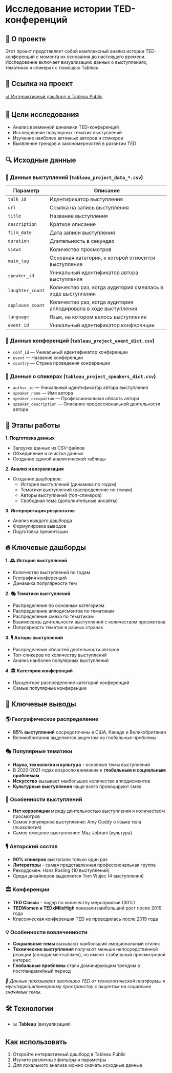 # Исследование истории TED-конференций
## 📌 О проекте
Этот проект представляет собой комплексный анализ истории TED-конференций с момента их основания до настоящего времени. Исследование включает визуализацию данных о выступлениях, тематиках и спикерах с помощью Tableau.
## 🔗 Ссылка на проект
[📊 Интерактивный дашборд в Tableau Public](https://public.tableau.com/views/TED-_17144078673380/Story1?:language=en-US&:sid=&:redirect=auth&:display_count=n&:origin=viz_share_link)
## 🎯 Цели исследования
* Анализ временной динамики TED-конференций
* Исследование популярных тематик выступлений
* Изучение наиболее активных авторов и спикеров
* Выявление трендов и закономерностей в развитии TED

## 🔍 Исходные данные
### 📂 Данные выступлений (`tableau_project_data_*.csv`)
 | Параметр | Описание |
|----------|----------|
| `talk_id` | Идентификатор выступления |
| `url` | Ссылка на запись выступления |
| `title` | Название выступления |
| `description` | Краткое описание |
| `film_date` | Дата записи выступления |
| `duration` | Длительность в секундах |
| `views` | Количество просмотров |
| `main_tag` | Основная категория, к которой относится выступление |
| `speaker_id` | Уникальный идентификатор автора выступления |
| `laughter_count` | Количество раз, когда аудитория смеялась в ходе выступления |
| `applause_count` | Количество раз, когда аудитория аплодировала в ходе выступления |
| `language` | Язык, на котором велось выступление |
| `event_id` | Уникальный идентификатор конференции |

### 📂 Данные конференций (`tableau_project_event_dict.csv`)
  * `conf_id` — Уникальный идентификатор конференции
  * `event` — Название конференции
  * `country` — Страна проведения конференции

### 📂 Данные о спикерах (`tableau_project_speakers_dict.csv`)
  * `author_id` — Уникальный идентификатор автора выступления
  * `speaker_name` — Имя автора
  * `speaker_occupation` — Профессиональная область автора
  * `speaker_description` — Описание профессиональной деятельности автора

## 📌 Этапы работы

**1. Подготовка данных**  
  * Загрузка данных из CSV-файлов  
  * Объединение и очистка данных  
  * Создание единой аналитической таблицы  

**2. Анализ и визуализация**  
  * Создание дашбордов:  
    - История выступлений (динамика по годам)  
    - Тематики выступлений (распределение по темам)  
    - Авторы выступлений (топ-спикеров)  
    - Свободная тема (дополнительные инсайты)  

**3. Интерпретация результатов**  
  * Анализ каждого дашборда  
  * Формулировка выводов  
  * Подготовка презентации  

## 🔥 Ключевые дашборды

**1. 🕰 История выступлений**  
  * Количество выступлений по годам  
  * География конференций  
  * Динамика популярности тем  

**2. 🎭 Тематики выступлений**  
  * Распределение по основным категориям  
  * Распределение аплодисментов по тематикам  
  * Распределение смеха по тематикам  
  * Взаимосвязь длительности выступлений с количеством просмотров  
  * Популярность тематик в разных странах  

**3. 🎙 Авторы выступлений**  
  * Распределение областей деятельности авторов  
  * Топ-спикеров по количеству выступлений  
  * Анализ наиболее популярных выступлений  

**4. 🏛 Категории конференций**  
  * Процентное распределение категорий конференций  
  * Самые популярные конференции

## 📌 Ключевые выводы

### 🌎 Географическое распределение
* **85% выступлений** сосредоточены в США, Канаде и Великобритании
* Великобритания выделяется акцентом на глобальные проблемы

### 🎭 Популярные тематики
* **Наука, технологии и культура** - основные темы выступлений
* В 2020-2021 годах возросло внимание к **глобальным и социальным проблемам**
* **Искусство** вызывает наибольшее количество аплодисментов
* **Культурные выступления** чаще всего провоцируют смех

### 🎤 Особенности выступлений
* **Нет корреляции** между длительностью выступления и количеством просмотров
* Самое популярное выступление: Amy Cuddy о языке тела (психология)
* Самое смешное выступление: Maz Jobrani (культура)

### 🎙 Авторский состав
* **90% спикеров** выступали только один раз
* **Литераторы** - самая представленная профессиональная группа
* Рекордсмен: Hans Rosling (10 выступлений)
* Среди дизайнеров выделяется Tom Wujec (4 выступления)

### 🏛 Конференции
* **TED Classic** - лидер по количеству мероприятий (30%)
* **TEDWomen и TEDxMileHigh** показали наибольший рост после 2019 года
* Классическая конференция TED не проводилась после 2019 года

### 💡 Особенности вовлеченности
* **Социальные темы** вызывают наибольший эмоциональный отклик
* **Технические выступления** получают меньше непосредственной реакции (аплодисменты/смех), но имеют стабильный просмотровой интерес
* **Глобальные проблемы** стали доминирующим трендом в постпандемийный период

*📢 Данные показывают эволюцию TED от технологической платформы к мультидисциплинарному пространству с акцентом на социально значимые темы.*

## 🛠 Технологии
* 📊 **Tableau** (визуализация)

## Как использовать
1. Откройте интерактивный дашборд в Tableau Public
2. Изучите различные фильтры и параметры
3. Для локального анализа можно скачать исходные данные
